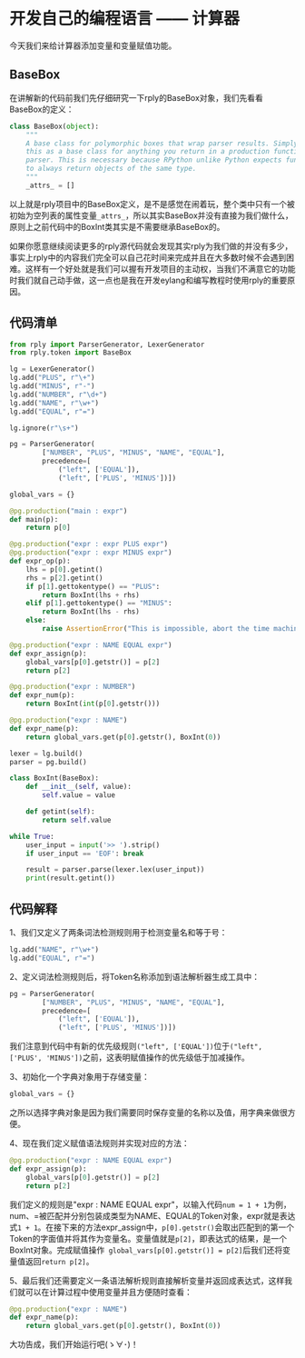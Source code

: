 # 开发自己的编程语言 —— 计算器

今天我们来给计算器添加变量和变量赋值功能。

## BaseBox

在讲解新的代码前我们先仔细研究一下rply的BaseBox对象，我们先看看BaseBox的定义：

```python
class BaseBox(object):
    """
    A base class for polymorphic boxes that wrap parser results. Simply use
    this as a base class for anything you return in a production function of a
    parser. This is necessary because RPython unlike Python expects functions
    to always return objects of the same type.
    """
    _attrs_ = []
```

以上就是rply项目中的BaseBox定义，是不是感觉在闹着玩，整个类中只有一个被初始为空列表的属性变量`_attrs_`，所以其实BaseBox并没有直接为我们做什么，原则上之前代码中的BoxInt类其实是不需要继承BaseBox的。

如果你愿意继续阅读更多的rply源代码就会发现其实rply为我们做的并没有多少，事实上rply中的内容我们完全可以自己花时间来完成并且在大多数时候不会遇到困难。这样有一个好处就是我们可以握有开发项目的主动权，当我们不满意它的功能时我们就自己动手做，这一点也是我在开发eylang和编写教程时使用rply的重要原因。

## 代码清单

```python
from rply import ParserGenerator, LexerGenerator
from rply.token import BaseBox

lg = LexerGenerator()
lg.add("PLUS", r"\+")
lg.add("MINUS", r"-")
lg.add("NUMBER", r"\d+")
lg.add("NAME", r"\w+")
lg.add("EQUAL", r"=")

lg.ignore(r"\s+")

pg = ParserGenerator(
        ["NUMBER", "PLUS", "MINUS", "NAME", "EQUAL"],
        precedence=[
            ("left", ['EQUAL']),
            ("left", ['PLUS', 'MINUS'])])

global_vars = {}

@pg.production("main : expr")
def main(p):
    return p[0]

@pg.production("expr : expr PLUS expr")
@pg.production("expr : expr MINUS expr")
def expr_op(p):
    lhs = p[0].getint()
    rhs = p[2].getint()
    if p[1].gettokentype() == "PLUS":
        return BoxInt(lhs + rhs)
    elif p[1].gettokentype() == "MINUS":
        return BoxInt(lhs - rhs)
    else:
        raise AssertionError("This is impossible, abort the time machine!")

@pg.production("expr : NAME EQUAL expr")
def expr_assign(p):
    global_vars[p[0].getstr()] = p[2]
    return p[2]

@pg.production("expr : NUMBER")
def expr_num(p):
    return BoxInt(int(p[0].getstr()))

@pg.production("expr : NAME")
def expr_name(p):
    return global_vars.get(p[0].getstr(), BoxInt(0))

lexer = lg.build()
parser = pg.build()

class BoxInt(BaseBox):
    def __init__(self, value):
        self.value = value

    def getint(self):
        return self.value

while True:
    user_input = input('>> ').strip()
    if user_input == 'EOF': break

    result = parser.parse(lexer.lex(user_input))
    print(result.getint())
```

## 代码解释

1、我们又定义了两条词法检测规则用于检测变量名和等于号：

```python
lg.add("NAME", r"\w+")
lg.add("EQUAL", r"=")
```

2、定义词法检测规则后，将Token名称添加到语法解析器生成工具中：

```python
pg = ParserGenerator(
        ["NUMBER", "PLUS", "MINUS", "NAME", "EQUAL"],
        precedence=[
            ("left", ['EQUAL']),
            ("left", ['PLUS', 'MINUS'])])
```

我们注意到代码中有新的优先级规则`("left", ['EQUAL'])`位于`("left", ['PLUS', 'MINUS'])`之前，这表明赋值操作的优先级低于加减操作。

3、初始化一个字典对象用于存储变量：

```python
global_vars = {}
```

之所以选择字典对象是因为我们需要同时保存变量的名称以及值，用字典来做很方便。

4、现在我们定义赋值语法规则并实现对应的方法：

```python
@pg.production("expr : NAME EQUAL expr")
def expr_assign(p):
    global_vars[p[0].getstr()] = p[2]
    return p[2]
```

我们定义的规则是"expr : NAME EQUAL expr"，以输入代码`num = 1 + 1`为例，num、=被匹配并分别包装成类型为NAME、EQUAL的Token对象，expr就是表达式`1 + 1`。在接下来的方法expr_assign中，`p[0].getstr()`会取出匹配到的第一个Token的字面值并将其作为变量名。变量值就是`p[2]`，即表达式的结果，是一个BoxInt对象。完成赋值操作` global_vars[p[0].getstr()] = p[2]`后我们还将变量值返回`return p[2]`。

5、最后我们还需要定义一条语法解析规则直接解析变量并返回成表达式，这样我们就可以在计算过程中使用变量并且方便随时查看：

```python
@pg.production("expr : NAME")
def expr_name(p):
    return global_vars.get(p[0].getstr(), BoxInt(0))
```

大功告成，我们开始运行吧(ゝ∀･)！